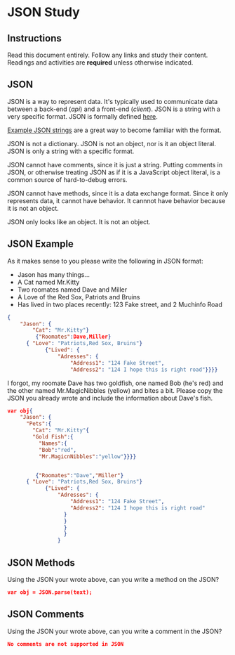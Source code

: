 # JSON Study

## Instructions

Read this document entirely. Follow any links and study their content. Readings
and activities are **required** unless otherwise indicated.

## JSON

JSON is a way to represent data. It's typically used to communicate data between
a back-end (*api*) and a front-end (*client*). JSON is a string with a very
specific format. JSON is formally defined [here](http://www.json.org/).

[Example JSON strings](http://json.org/example.html) are a great way to become
familiar with the format.

JSON is not a dictionary. JSON is not an object, nor is it an object literal.
JSON is only a string with a specific format.

JSON cannot have comments, since it is just a string. Putting comments in JSON,
or otherwise treating JSON as if it is a JavaScript object literal, is a common
source of hard-to-debug errors.

JSON cannot have methods, since it is a data exchange format. Since it only
represents data, it cannot have behavior. It cannnot have behavior because it is
not an object.

JSON only looks like an object. It is not an object.

## JSON Example

As it makes sense to you please write the following in JSON format:

-   Jason has many things...
-   A Cat named Mr.Kitty
-   Two roomates named Dave and Miller
-   A Love of the Red Sox, Patriots and Bruins
-   Has lived in two places recently: 123 Fake street, and 2 Muchinfo Road

```json
{
    "Jason": {
        "Cat": "Mr.Kitty"}
		 {"Roomates":Dave,Miller}
      { "Love": "Patriots,Red Sox, Bruins"}
			{"Lived": {
                "Adresses": {
                    "Address1": "124 Fake Street",
                    "Address2": "124 I hope this is right road"}}}}
```

I forgot, my roomate Dave has two goldfish, one named Bob (he's red) and the
other named Mr.MagicNibbles (yellow) and bites a bit. Please copy the JSON you
already wrote and include the information about Dave's fish.

```json
var obj{
    "Jason": {
      "Pets":{
        "Cat": "Mr.Kitty"{
        "Gold Fish":{
          "Names":{
          "Bob":"red",
          "Mr.MagicnNibbles":"yellow"}}}}


		 {"Roomates":"Dave","Miller"}
      { "Love": "Patriots,Red Sox, Bruins"}
			{"Lived": {
                "Adresses": {
                    "Address1": "124 Fake Street",
                    "Address2": "124 I hope this is right road"
                  }
                  }
                  }
                  }
                }
```

## JSON Methods

Using the JSON your wrote above, can you write a method on the JSON?

```json
var obj = JSON.parse(text);
```

## JSON Comments

Using the JSON your wrote above, can you write a comment in the JSON?

```json
No comments are not supported in JSON
```

